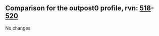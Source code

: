 ## Comparison for the outpost0 profile, rvn: [518](https://github.com/PRO100KatYT/FortniteProfileRevisions/tree/main/profiles/outpost0/518%20outpost0.json)-[520](https://github.com/PRO100KatYT/FortniteProfileRevisions/tree/main/profiles/outpost0/520%20outpost0.json)

No changes
